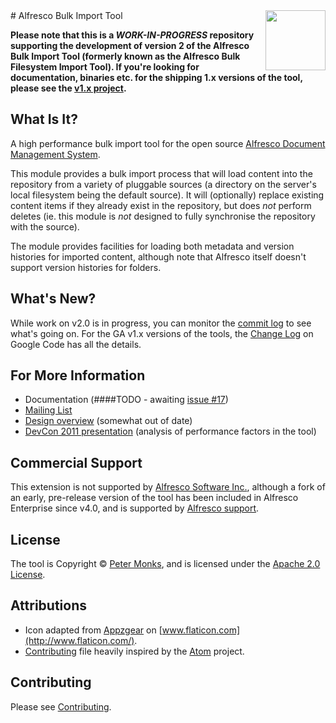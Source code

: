 <img align="right" width="96px" height="96px" src="https://raw.github.com/pmonks/alfresco-bulk-import/master/core/icon.png">
# Alfresco Bulk Import Tool

**Please note that this is a *WORK-IN-PROGRESS* repository supporting the development of version 2 of the Alfresco Bulk Import Tool (formerly known as the Alfresco Bulk Filesystem Import Tool).  If you're looking for documentation, binaries etc. for the shipping 1.x versions of the tool, please see the [v1.x project](https://github.com/pmonks/alfresco-bulk-filesystem-import).**

## What Is It?
A high performance bulk import tool for the open source [Alfresco Document Management System](http://www.alfresco.org/).

This module provides a bulk import process that will load content into the repository from a variety of pluggable sources (a directory on the server's local filesystem being the default source).  It will (optionally) replace existing content items if they already exist in the repository, but does _not_ perform deletes (ie. this module is _not_ designed to fully synchronise the repository with the source).

The module provides facilities for loading both metadata and version histories for imported content, although note that Alfresco itself doesn't support version histories for folders.

## What's New?
While work on v2.0 is in progress, you can monitor the [commit log](https://github.com/pmonks/alfresco-bulk-import/commits/master) to see what's going on.
For the GA v1.x versions of the tools, the [Change Log](http://code.google.com/p/alfresco-bulk-filesystem-import/wiki/ChangeLog) on Google Code has all the details.

## For More Information
 * Documentation (####TODO - awaiting [issue #17](https://github.com/pmonks/alfresco-bulk-import/issues/17))
 * [Mailing List](https://groups.google.com/forum/#!forum/alfresco-bulk-filesystem-import)
 * [Design overview](http://blogs.alfresco.com/wp/pmonks/2009/10/22/bulk-import-from-a-filesystem/) (somewhat out of date)
 * [DevCon 2011 presentation](http://www.slideshare.net/alfresco/taking-your-bulk-content-ingestions-to-the-next-level) (analysis of performance factors in the tool)

## Commercial Support
This extension is not supported by [Alfresco Software Inc.](http://www.alfresco.com/), although a fork of an early, pre-release version of the tool has been included in Alfresco Enterprise since v4.0, and is supported by [Alfresco support](http://support.alfresco.com).

## License
The tool is Copyright © [Peter Monks](mailto:pmonks@gmail.com), and is licensed under the [Apache 2.0 License](http://www.apache.org/licenses/LICENSE-2.0.html).

## Attributions
 * Icon adapted from [Appzgear](http://www.flaticon.com/free-icon/arrow-pointing-down-a-container_26007) on [www.flaticon.com](http://www.flaticon.com/).
 * [Contributing](CONTRIBUTING.md) file heavily inspired by the [Atom](https://github.com/atom/atom/blob/master/CONTRIBUTING.md) project.

## Contributing
Please see [Contributing](CONTRIBUTING.md).
